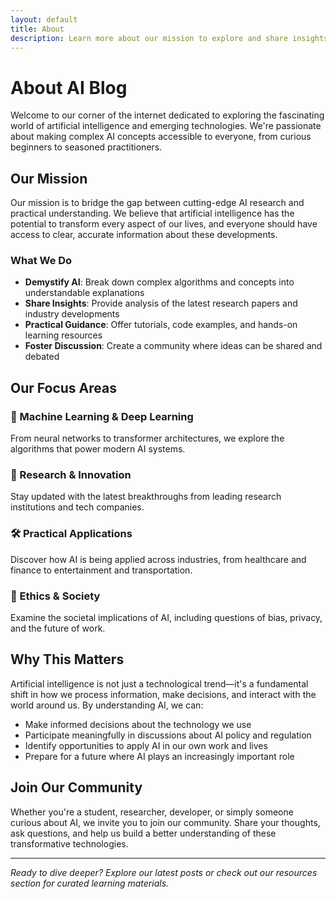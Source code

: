 ```yaml
---
layout: default
title: About
description: Learn more about our mission to explore and share insights about artificial intelligence and emerging technologies.
---
```


# About AI Blog

Welcome to our corner of the internet dedicated to exploring the fascinating world of artificial intelligence and emerging technologies. We're passionate about making complex AI concepts accessible to everyone, from curious beginners to seasoned practitioners.

## Our Mission

Our mission is to bridge the gap between cutting-edge AI research and practical understanding. We believe that artificial intelligence has the potential to transform every aspect of our lives, and everyone should have access to clear, accurate information about these developments.

### What We Do

- **Demystify AI**: Break down complex algorithms and concepts into understandable explanations
- **Share Insights**: Provide analysis of the latest research papers and industry developments
- **Practical Guidance**: Offer tutorials, code examples, and hands-on learning resources
- **Foster Discussion**: Create a community where ideas can be shared and debated

## Our Focus Areas

### 🧠 Machine Learning & Deep Learning
From neural networks to transformer architectures, we explore the algorithms that power modern AI systems.

### 🔬 Research & Innovation
Stay updated with the latest breakthroughs from leading research institutions and tech companies.

### 🛠️ Practical Applications
Discover how AI is being applied across industries, from healthcare and finance to entertainment and transportation.

### 🤝 Ethics & Society
Examine the societal implications of AI, including questions of bias, privacy, and the future of work.

## Why This Matters

Artificial intelligence is not just a technological trend—it's a fundamental shift in how we process information, make decisions, and interact with the world around us. By understanding AI, we can:

- Make informed decisions about the technology we use
- Participate meaningfully in discussions about AI policy and regulation
- Identify opportunities to apply AI in our own work and lives
- Prepare for a future where AI plays an increasingly important role

## Join Our Community

Whether you're a student, researcher, developer, or simply someone curious about AI, we invite you to join our community. Share your thoughts, ask questions, and help us build a better understanding of these transformative technologies.

---

*Ready to dive deeper? Explore our latest posts or check out our resources section for curated learning materials.*
